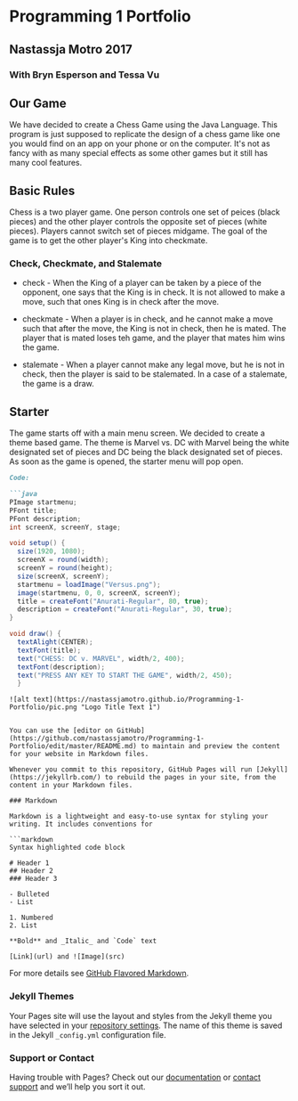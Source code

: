 # Programming 1 Portfolio
## Nastassja Motro 2017
### With Bryn Esperson and Tessa Vu

## Our Game

We have decided to create a Chess Game using the Java Language.
This program is just supposed to replicate the design of a chess game like one you would find on an app on your phone or on the computer. It's not as fancy with as many special effects as some other games but it still has many cool features.

## Basic Rules

Chess is a two player game. One person controls one set of peices (black pieces) and the other player controls the opposite set of pieces (white pieces). Players cannot switch set of pieces midgame. The goal of the game is to get the other player's King into checkmate.

### Check, Checkmate, and Stalemate

* check - When the King of a player can be taken by a piece of the opponent, one says that the King is in check. It is not allowed to make a move, such that ones King is in check after the move.

* checkmate - When a player is in check, and he cannot make a move such that after the move, the King is not in check, then he is mated. The player that is mated loses teh game, and the player that mates him wins the game.

* stalemate - When a player cannot make any legal move, but he is not in check, then the player is said to be stalemated. In a case of a stalemate, the game is a draw.

## Starter
The game starts off with a main menu screen. We decided to create a theme based game. The theme is Marvel vs. DC with Marvel being the white designated set of pieces and DC being the black designated set of pieces. As soon as the game is opened, the starter menu will pop open.

```markdown
Code:

```java
PImage startmenu;
PFont title;
PFont description;
int screenX, screenY, stage;

void setup() {
  size(1920, 1080);
  screenX = round(width);
  screenY = round(height);
  size(screenX, screenY);
  startmenu = loadImage("Versus.png");
  image(startmenu, 0, 0, screenX, screenY);
  title = createFont("Anurati-Regular", 80, true);
  description = createFont("Anurati-Regular", 30, true);
}

void draw() {
  textAlight(CENTER);
  textFont(title);
  text("CHESS: DC v. MARVEL", width/2, 400);
  textFont(description);
  text("PRESS ANY KEY TO START THE GAME", width/2, 450);
  }
```
``` 
![alt text](https://nastassjamotro.github.io/Programming-1-Portfolio/pic.png "Logo Title Text 1")


You can use the [editor on GitHub](https://github.com/nastassjamotro/Programming-1-Portfolio/edit/master/README.md) to maintain and preview the content for your website in Markdown files.

Whenever you commit to this repository, GitHub Pages will run [Jekyll](https://jekyllrb.com/) to rebuild the pages in your site, from the content in your Markdown files.

### Markdown

Markdown is a lightweight and easy-to-use syntax for styling your writing. It includes conventions for

```markdown
Syntax highlighted code block

# Header 1
## Header 2
### Header 3

- Bulleted
- List

1. Numbered
2. List

**Bold** and _Italic_ and `Code` text

[Link](url) and ![Image](src)
```

For more details see [GitHub Flavored Markdown](https://guides.github.com/features/mastering-markdown/).

### Jekyll Themes

Your Pages site will use the layout and styles from the Jekyll theme you have selected in your [repository settings](https://github.com/nastassjamotro/Programming-1-Portfolio/settings). The name of this theme is saved in the Jekyll `_config.yml` configuration file.

### Support or Contact

Having trouble with Pages? Check out our [documentation](https://help.github.com/categories/github-pages-basics/) or [contact support](https://github.com/contact) and we’ll help you sort it out.
